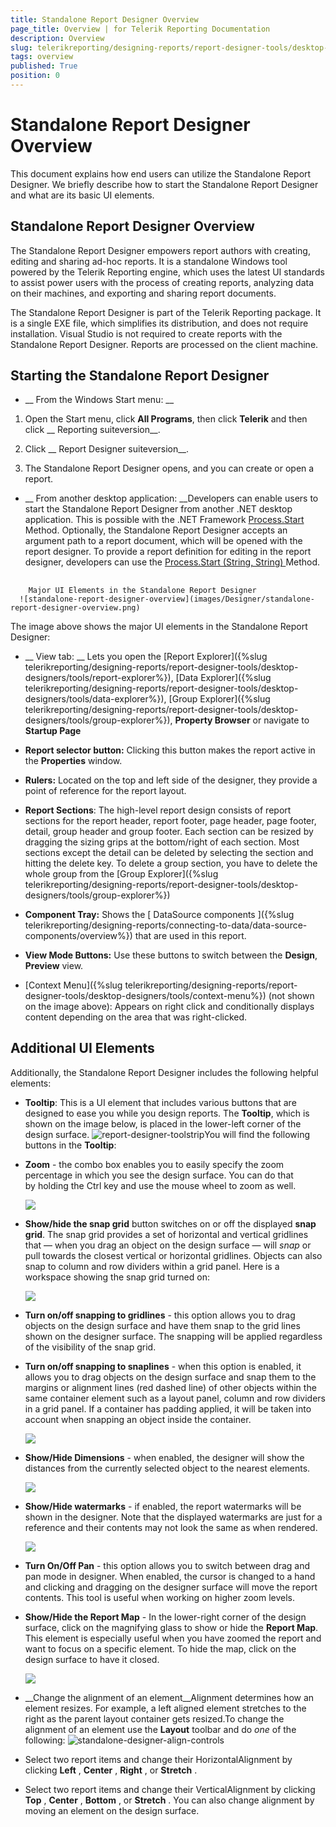 ```yaml
---
title: Standalone Report Designer Overview
page_title: Overview | for Telerik Reporting Documentation
description: Overview
slug: telerikreporting/designing-reports/report-designer-tools/desktop-designers/standalone-report-designer/overview
tags: overview
published: True
position: 0
---
```


# Standalone Report Designer Overview



This document explains how end users can utilize the Standalone Report Designer. We briefly describe how to start the Standalone Report Designer
        and what are its basic UI elements.
      

## Standalone Report Designer Overview

The Standalone Report Designer empowers report authors with creating, editing and sharing ad-hoc reports. It is a standalone
          Windows tool powered by the Telerik Reporting engine, which uses the latest UI standards to assist power users with the process
          of creating reports, analyzing data on their machines, and exporting and sharing report documents.
        

The Standalone Report Designer is part of the Telerik Reporting package. It is a single EXE file, which simplifies its distribution,
          and does not require installation. Visual Studio is not required to create reports with the Standalone Report Designer. Reports are processed on the client machine.
        

## Starting the Standalone Report Designer

* __
                From the Windows Start menu:
              __

1. Open the Start menu, click __All Programs__, then click  __Telerik__ and then
                  click __
                    Reporting suiteversion__.
                

1. Click __
                    Report Designer suiteversion__.
                

1. The Standalone Report Designer opens, and you can create or open a report.
                

* __
                From another desktop application:
              __Developers can enable users to start the Standalone Report Designer from another .NET desktop application. This is possible with the .NET Framework
              [
                  Process.Start
                ](
                  http://msdn.microsoft.com/en-us/library/vstudio/system.diagnostics.process.start
                ) Method.
              Optionally, the Standalone Report Designer accepts an argument path to a report document, which will be opened with the report designer. 
              To provide a report definition for editing in the report designer, developers can use the
              [
                  Process.Start (String, String)
                ](
                  http://msdn.microsoft.com/en-us/library/vstudio/h6ak8zt5
                ) Method.
            

## 
        Major UI Elements in the Standalone Report Designer
      ![standalone-report-designer-overview](images/Designer/standalone-report-designer-overview.png)

The image above shows the major UI elements in the Standalone Report Designer:
        

* __
                View tab:
              __
              Lets you open the
              [Report Explorer]({%slug telerikreporting/designing-reports/report-designer-tools/desktop-designers/tools/report-explorer%}),
              [Data Explorer]({%slug telerikreporting/designing-reports/report-designer-tools/desktop-designers/tools/data-explorer%}),
              [Group Explorer]({%slug telerikreporting/designing-reports/report-designer-tools/desktop-designers/tools/group-explorer%}),
              __Property Browser__
              or navigate to __Startup Page__

* __Report selector button:__ Clicking this button makes the report active in the __Properties__ window.
            

* __Rulers:__ Located on the top and left side of the designer, they provide a point of reference for the report layout.
            

* __Report Sections__: The high-level report
              design consists of report sections for the report header, report footer, page
              header, page footer, detail, group header and group footer. Each section can be
              resized by dragging the sizing grips at the bottom/right of each section. Most
              sections except the detail can be deleted by selecting the section and hitting
              the delete key. To delete a group section, you have to delete the whole group from
              the [Group Explorer]({%slug telerikreporting/designing-reports/report-designer-tools/desktop-designers/tools/group-explorer%})

* __Component Tray:__ Shows the [
                DataSource components
              ]({%slug telerikreporting/designing-reports/connecting-to-data/data-source-components/overview%}) that are used in this report.
            

* __View Mode Buttons:__ Use these buttons to switch
              between the __Design__, __Preview__ view.
            

* [Context Menu]({%slug telerikreporting/designing-reports/report-designer-tools/desktop-designers/tools/context-menu%}) (not shown on the image above):
              Appears on right click and conditionally displays content depending on the area that was right-clicked.
            



## Additional UI Elements

Additionally, the Standalone Report Designer includes the following helpful elements:
        

* __Tooltip__: This is a UI element that includes various buttons that are designed to ease you while you design reports.
              The __Tooltip__, which is shown on the image below, is placed in the lower-left corner of the design surface.
            ![report-designer-toolstrip](images/Designer/report-designer-toolstrip.png)You will find the following buttons in the __Tooltip__:

* __Zoom__ - the combo box enables you to easily specify the zoom percentage in which you see the design surface. You can do that by holding the Ctrl key and use the mouse wheel to zoom as well.
                  
  ![](images/snapGrid.png)

* __Show/hide the snap grid__ button switches on or off the displayed __snap grid__.
                  The snap grid provides a set of horizontal and vertical gridlines that — when you drag an object on the design surface — will *snap*
                  or pull towards the closest vertical or horizontal gridlines. Objects can also snap to column and row dividers within a grid panel.
                  Here is a workspace showing the snap grid turned on:
                  
  ![](images/snapGrid1.png)

* __Turn on/off snapping to gridlines__ - this option allows you to drag objects on the design surface and have them snap to the grid lines shown on the designer surface.
                  The snapping will be applied regardless of the visibility of the snap grid.
                

* __Turn on/off snapping to snaplines__ - when this option is enabled, it allows you to drag objects on the design surface and snap them
                  to the margins or alignment lines (red dashed line) of other objects within the same container element such as a layout panel, column and row dividers
                  in a grid panel. If a container has padding applied, it will be taken into account when snapping an object inside the container.
                  
  ![](images/snapGrid2.png)

* __Show/Hide Dimensions__ - when enabled, the designer will show the distances from the currently selected object to the nearest elements.
                  
  ![](images/snapGrid3.png)

* __Show/Hide watermarks__ - if enabled, the report watermarks will be shown in the designer. Note that the displayed watermarks are just for a reference
                  and their contents may not look the same as when rendered.
                  
  ![](images/snapGrid3.png)

* __Turn On/Off Pan__ - this option allows you to switch between drag and pan mode in designer.
                  When enabled, the cursor is changed to a hand and clicking and dragging on the designer surface will move the report contents. This tool is useful when working on higher zoom levels.
                

* __Show/Hide the Report Map__ - In the lower-right corner of the design surface, click on the magnifying glass to show or hide
              the __Report Map__. This element is especially useful when you have zoomed the report and want to focus on a specific element. To hide the map, click on the design surface to have it closed.
              
  ![](images/snapGrid4.png)

* __Change the alignment of an element__Alignment determines how an element resizes. For example, a left aligned element stretches to the right as the parent layout container gets resized.To change the alignment of an element use the __Layout__ toolbar and do *one* of the following:
            ![standalone-designer-align-controls](images/Designer/standalone-designer-align-controls.png)

* Select two report items and change their HorizontalAlignment by clicking __Left__ , __Center__ , __Right__ , or __Stretch__ .
                

* Select two report items and change their VerticalAlignment by clicking __Top__ , __Center__ , __Bottom__ , or __Stretch__ .
                You can also change alignment by moving an element on the design surface. 
